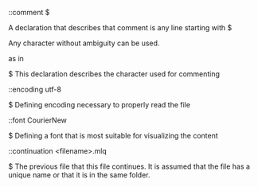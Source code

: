 ::comment $

A declaration that describes that comment is any line starting with $

Any character without ambiguity can be used.

as in

$ This declaration describes the character used for commenting

::encoding utf-8

$ Defining encoding necessary to properly read the file

::font CourierNew

$ Defining a font that is most suitable for visualizing the content

::continuation &lt;filename&gt;.mlq

$ The previous file that this file continues. It is assumed that the file has a unique name or that it is in the same folder.
